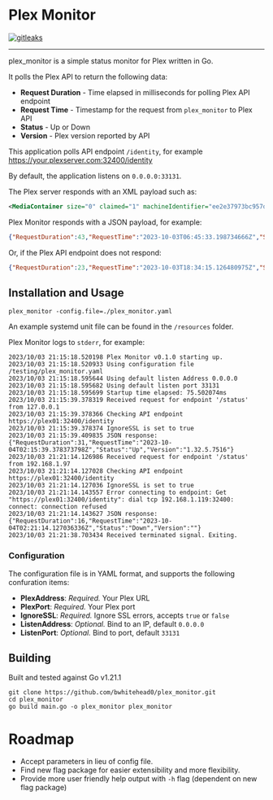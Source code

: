 # Plex Monitor

[![gitleaks](https://github.com/bwhitehead0/plex_monitor/actions/workflows/gitleaks.yaml/badge.svg)](https://github.com/bwhitehead0/plex_monitor/actions/workflows/gitleaks.yaml)
<hr>

plex_monitor is a simple status monitor for Plex written in Go.

It polls the Plex API to return the following data:

- **Request Duration** - Time elapsed in milliseconds for polling Plex API endpoint
- **Request Time** - Timestamp for the request from `plex_monitor` to Plex API
- **Status** - Up or Down
- **Version** - Plex version reported by API

This application polls API endpoint `/identity`, for example https://your.plexserver.com:32400/identity

By default, the application listens on `0.0.0.0:33131`.

The Plex server responds with an XML payload such as:

```xml
<MediaContainer size="0" claimed="1" machineIdentifier="ee2e37973bc957d96a81bad551adef994763b651" version="1.32.5.7516-8f4248874"> </MediaContainer>
```

Plex Monitor responds with a JSON payload, for example:

```json
{"RequestDuration":43,"RequestTime":"2023-10-03T06:45:33.198734666Z","Status":"Up","Version":"1.32.5.7516"}
```

Or, if the Plex API endpoint does not respond:

```json
{"RequestDuration":23,"RequestTime":"2023-10-03T18:34:15.126480975Z","Status":"Down","Version":""}
```

## Installation and Usage

`plex_monitor -config.file=./plex_monitor.yaml`

An example systemd unit file can be found in the `/resources` folder.

Plex Monitor logs to `stderr`, for example:

```
2023/10/03 21:15:18.520198 Plex Monitor v0.1.0 starting up.
2023/10/03 21:15:18.520933 Using configuration file /testing/plex_monitor.yaml
2023/10/03 21:15:18.595644 Using default listen Address 0.0.0.0
2023/10/03 21:15:18.595682 Using default listen port 33131
2023/10/03 21:15:18.595699 Startup time elapsed: 75.502074ms
2023/10/03 21:15:39.378319 Received request for endpoint '/status' from 127.0.0.1
2023/10/03 21:15:39.378366 Checking API endpoint https://plex01:32400/identity
2023/10/03 21:15:39.378374 IgnoreSSL is set to true
2023/10/03 21:15:39.409835 JSON response: {"RequestDuration":31,"RequestTime":"2023-10-04T02:15:39.378373798Z","Status":"Up","Version":"1.32.5.7516"}
2023/10/03 21:21:14.126986 Received request for endpoint '/status' from 192.168.1.97
2023/10/03 21:21:14.127028 Checking API endpoint https://plex01:32400/identity
2023/10/03 21:21:14.127036 IgnoreSSL is set to true
2023/10/03 21:21:14.143557 Error connecting to endpoint: Get "https://plex01:32400/identity": dial tcp 192.168.1.119:32400: connect: connection refused
2023/10/03 21:21:14.143627 JSON response: {"RequestDuration":16,"RequestTime":"2023-10-04T02:21:14.127036336Z","Status":"Down","Version":""}
2023/10/03 21:21:38.703434 Received terminated signal. Exiting.
```

### Configuration

The configuration file is in YAML format, and supports the following confuration items:

- **PlexAddress**: *Required.* Your Plex URL
- **PlexPort**: *Required.* Your Plex port
- **IgnoreSSL**: *Required.* Ignore SSL errors, accepts `true` or `false`
- **ListenAddress**: *Optional.* Bind to an IP, default `0.0.0.0`
- **ListenPort**: *Optional.* Bind to port, default `33131`


## Building

Built and tested against Go v1.21.1

```
git clone https://github.com/bwhitehead0/plex_monitor.git
cd plex_monitor
go build main.go -o plex_monitor plex_monitor
```
# Roadmap

- Accept parameters in lieu of config file.
- Find new flag package for easier extensibility and more flexibility.
- Provide more user friendly help output with `-h` flag (dependent on new flag package)